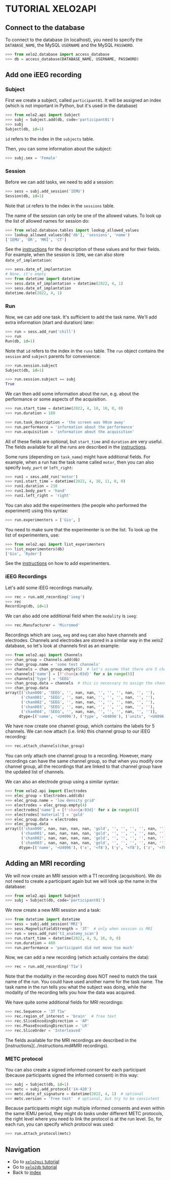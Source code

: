 # TUTORIAL XELO2API

## Connect to the database
To connect to the database (in localhost), you need to specify the `DATABASE_NAME`, the MySQL `USERNAME` and the MySQL `PASSWORD`.

```python
>>> from xelo2.database import access_database
>>> db = access_database(DATABASE_NAME, USERNAME, PASSWORD)
```

## Add one iEEG recording

### Subject
First we create a subject, called `participant01`. 
It will be assigned an index (which is not important in Python, but it's used in the database)

```python
>>> from xelo2.api import Subject
>>> subj = Subject.add(db, code='participant01')
>>> subj
Subject(db, id=1)
```
`id` refers to the index in the `subjects` table.

Then, you can some information about the subject:
```python
>>> subj.sex = 'Female'
```

### Session
Before we can add tasks, we need to add a session:
```python
>>> sess = subj.add_session('IEMU')
Session(db, id=1)
```
Note that `id` refers to the index in the `sessions` table.

The name of the session can only be one of the allowed values. 
To look up the list of allowed names for session do:

```python
>>> from xelo2.database.tables import lookup_allowed_values
>>> lookup_allowed_values(db['db'], 'sessions', 'name')
['IEMU', 'OR', 'MRI', 'CT']
```

See the [instructions](../instructions.md#Sessions) for the description of these values and for their fields.
For example, when the session is `IEMU`, we can also store `date_of_implantation`:
```python
>>> sess.date_of_implantation
# None, it's empty
>>> from datetime import datetime
>>> sess.date_of_implantation = datetime(2022, 4, 1)
>>> sess.date_of_implantation
datetime.date(2022, 4, 1)
```

### Run
Now, we can add one task.
It's sufficient to add the task name.
We'll add extra information (start and duration) later:
```python
>>> run = sess.add_run('chill')
>>> run
Run(db, id=1)
```
Note that `id` refers to the index in the `runs` table.
The `run` object contains the `session` and `subject` parents for convenience:
```python
>>> run.session.subject
Subject(db, id=1)

>>> run.session.subject == subj
True
``` 
We can then add some information about the run, e.g. about the performance or some aspects of the acquisition.
```python
>>> run.start_time = datetime(2022, 4, 10, 10, 0, 0)
>>> run.duration = 180

>>> run.task_description = 'the screen was 90cm away'
>>> run.performance = 'information about the performance'
>>> run.acquisition = 'information about the acquisition'
```
All of these fields are optional, but `start_time` and `duration` are very useful.
The fields available for all the runs are described in the [instructions](../instructions.md#Runs). 

Some runs (depending on `task_name`) might have additional fields. 
For example, when a run has the task name called `motor`, then you can also specify `body_part` or `left_right`:
```python
>>> run1 = sess.add_run('motor')
>>> run1.start_time = datetime(2022, 4, 10, 11, 0, 0)
>>> run1.duration = 210
>>> run1.body_part = 'hand'
>>> run1.left_right = 'right'
```

You can also add the experimenters (the people who performed the experiment) using this syntax:
```python
>>> run.experimenters = ['Gio', ]
```
You need to make sure that the experimenter is on the list. 
To look up the list of experimenters, use:
```python
>>> from xelo2.api import list_experimenters
>>> list_experimenters(db)
['Gio', 'Ryder']
```
See the [instructions](../instructions.md#Experimenters) on how to add experimenters.

### iEEG Recordings
Let's add some iEEG recordings manually.
```python
>>> rec = run.add_recording('ieeg')
>>> rec
Recording(db, id=1)
```
We can also add one additional field when the `modality` is `ieeg`:
```python
>>> rec.Manufacturer = 'Micromed'
```
Recordings which are `ieeg`, `eeg` and `meg` can also have channels and electrodes.
Channels and electrodes are stored in a similar way in the xelo2 database, so let's look at channels first as an example:
```python
>>> from xelo2.api import Channels
>>> chan_group = Channels.add(db)
>>> chan_group.name = 'some test channels'
>>> channels = chan_group.empty(5)  # let's assume that there are 5 channels
>>> channels['name'] = [f'chan{x:03d}' for x in range(5)]
>>> channels['type'] = 'SEEG'
>>> chan_group.data = channels  # this is necessary to assign the channels back into the channel group
>>> chan_group.data
array([('chan000', 'SEEG', '', nan, nan, '', '', '', nan, '', ''),
       ('chan001', 'SEEG', '', nan, nan, '', '', '', nan, '', ''),
       ('chan002', 'SEEG', '', nan, nan, '', '', '', nan, '', ''),
       ('chan003', 'SEEG', '', nan, nan, '', '', '', nan, '', ''),
       ('chan004', 'SEEG', '', nan, nan, '', '', '', nan, '', '')],
      dtype=[('name', '<U4096'), ('type', '<U4096'), ('units', '<U4096'), ('low_cutoff', '<f8'), ('high_cutoff', '<f8'), ('reference', '<U4096'), ('groups', '<U4096'), ('description', '<U4096'), ('notch', '<f8'), ('status', '<U4096'), ('status_description', '<U4096')])
```
We have now create one channel group, which contains the labels for 5 channels.
We can now attach (i.e. link) this channel group to our iEEG recording:
```python
>>> rec.attach_channels(chan_group)
```
You can only attach one channel group to a recording.
However, many recordings can have the same channel group, so that when you modify one channel group, all the recordings that are linked to that channel group have the updated list of channels.

We can also an electrode group using a similar syntax:
```python
>>> from xelo2.api import Electrodes
>>> elec_group = Electrodes.add(db)
>>> elec_group.name = 'low density grid'
>>> electrodes = elec_group.empty(4)
>>> electrodes['name'] = [f'chan{x:03d}' for x in range(4)]
>>> electrodes['material'] = 'gold'
>>> elec_group.data = electrodes
>>> elec_group.data
array([('chan000', nan, nan, nan, nan, 'gold', '', '', '', '', nan, ''),
       ('chan001', nan, nan, nan, nan, 'gold', '', '', '', '', nan, ''),
       ('chan002', nan, nan, nan, nan, 'gold', '', '', '', '', nan, ''),
       ('chan003', nan, nan, nan, nan, 'gold', '', '', '', '', nan, '')],
      dtype=[('name', '<U4096'), ('x', '<f8'), ('y', '<f8'), ('z', '<f8'), ('size', '<f8'), ('material', '<U4096'), ('manufacturer', '<U4096'), ('groups', '<U4096'), ('hemisphere', '<U4096'), ('type', '<U4096'), ('impedance', '<f8'), ('dimension', '<U4096')]).
```

## Adding an MRI recording
We will now create an MRI session with a T1 recording (acquisition). 
We do not need to create a participant again but we will look up the name in the database:
```python
>>> from xelo2.api import Subject
>>> subj = Subject(db, code='participant01')
```
We now create a new MRI session and a task:
```python
>>> from datetime import datetime
>>> sess = subj.add_session('MRI')
>>> sess.MagneticFieldStrength = '3T'  # only when session is MRI
>>> run = sess.add_run('t1_anatomy_scan')
>>> run.start_time = datetime(2022, 4, 9, 16, 0, 0)
>>> run.duration = 400
>>> run.performance = 'participant did not move too much'
```
Now, we can add a new recording (which actually contains the data):
```python
>>> rec = run.add_recording('T1w')
```
Note that the modality in the recording does NOT need to match the task name of the run.
You could have used another name for the task name. 
The task name in the run tells you what the subject was doing, while the modality of the recording tells you how the data was acquired.

We have quite some additional fields for MRI recordings:
```python
>>> rec.Sequence = '3T T1w'
>>> rec.region_of_interest = 'brain'  # free text
>>> rec.SliceEncodingDirection = 'AP'
>>> rec.PhaseEncodingDirection = 'LR'
>>> rec.SliceOrder = 'Interleaved'
```
The fields available for the MRI recordings are described in the [instructions](../instructions.md#MRI recordings). 

### METC protocol
You can also create a signed informed consent for each participant (because participants signed the informed consent) in this way:
```python
>>> subj = Subject(db, id=1)
>>> metc = subj.add_protocol('14-420')
>>> metc.date_of_signature = datetime(2022, 4, 1)  # optional
>>> metc.version = 'free text'  # optional, but try to be consistent
```
Because participants might sign multiple informed consents and even within the same IEMU period, they might do tasks under different METC protocols, the right level where you need to link the protocol is at the run level.
So, for each run, you can specify which protocol was used:
```python
>>> run.attach_protocol(metc)
```

## Navigation
  - Go to [`xelo2gui` tutorial](xelo2gui.md)
  - Go to [`xelo2db` tutorial](xelo2db.md)
  - Back to [index](../index.md)
